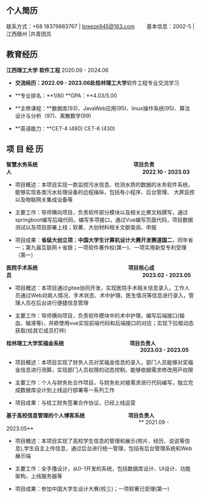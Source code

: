 ##        个人简历

联系方式：+68 18379883767 | breeze945@163.com             &emsp;&emsp;基本信息：2002-5 | 江西赣州 |共青团员   

## 教育经历

**江西理⼯⼤学**                   **软件⼯程**                   2020.09 - 2024.06

- **交流经历：**2022.09 - 2023.06赴**桂林理⼯⼤学**软件⼯程专业交流学习

- **专业排名：**1/80 **GPA：**4.03/5.00

- **主修课程：**数据库(93)、JavaWeb应⽤(95)、linux操作系统(95)、算法设计与分析（97)、离散数学(99)

- **英语能⼒：**CET-4 (480) CET-6 (430)


## 项 ⽬ 经 历

**智慧⽔务系统** &emsp;&emsp;&emsp;&emsp;&emsp;&emsp;&emsp;&emsp;&emsp;&emsp;&emsp;&emsp;&emsp;&emsp;&emsp;&emsp;&emsp;&emsp;**项⽬负责⼈**&emsp;&emsp;&emsp;&emsp;&emsp;&emsp;&emsp;&emsp;&emsp;&emsp;&emsp;&emsp;&emsp;&emsp;&emsp;&emsp;&emsp;&emsp;&emsp;&emsp;&emsp;&emsp;&emsp;&emsp;&emsp;**2022.10 - 2023.03**

- 项⽬概述：本项⽬实现⼀款监控污⽔信息、检测⽔质的数据的⽔务软件系统，能够实现各类污⽔处理设备的远程操纵，包括有小程序、后台管理、 ⼤屏监控以及物联⽹关集成设备等

- 主要⼯作：导师横向项⽬，负责软件部分模块以及相关⽐赛⽂档撰写，通过springboot编写后端代码，编写多项接口，通过Vue编写⻚⾯代码，项⽬数据测试以及项⽬部署上线；软著、⼤创材料相关⽂献查阅、申报

- 项⽬成果：**省级⼤创⽴项**；**中国⼤学⽣计算机设计⼤赛开发赛道国⼆**，同年省⼀；第九届互联⽹＋省银；⼀项软件著作权(第⼀)、⼀项实⽤新型专利受理（第⼀）

**医院⼿术系统**&emsp;&emsp;&emsp;&emsp;&emsp;&emsp;&emsp;&emsp;&emsp;&emsp;&emsp;&emsp;&emsp;&emsp;&emsp;&emsp;&emsp; **项⽬核⼼成员**&emsp;&emsp;&emsp;&emsp;&emsp;&emsp;&emsp;&emsp;&emsp;&emsp;&emsp;&emsp;&emsp;&emsp;&emsp;&emsp;&emsp;&emsp;&emsp;&emsp;&emsp;&emsp;&emsp;&emsp;&emsp;**2023.02 - 2023.05**

- 项⽬概述：本项⽬通过gitee协同开发，实现医院⼿术相关信息录⼊，⼯作⼈员通过Web对病⼈情况、⼿术状态、术中护理、医⽣情况等信息进⾏录⼊，管理⼈员在后台进⾏便捷信息管理

- 主要⼯作：导师横向项⽬，负责软件模块中的术中护理，编写后端接口(输⾎、输液等)，并欧使⽤vue实现前端代码和后端接口的对应；实现下拉框动态获取(给其它成员打样)

**桂林理⼯⼤学奖福⾦系统** &emsp;&emsp;&emsp;&emsp;&emsp;&emsp;&emsp;&emsp;&emsp;&emsp;&emsp;&emsp;  **项⽬负责⼈** &emsp;&emsp;&emsp;&emsp;&emsp;&emsp;&emsp;&emsp;&emsp;&emsp;&emsp;&emsp;&emsp;&emsp;&emsp;&emsp;&emsp;&emsp;&emsp;&emsp;&emsp;&emsp;&emsp; &emsp;&emsp; **2023.03 - 2023.05**

- 项⽬概述：本项⽬实现了财务⼈员对奖福⾦信息的录⼊，部⻔⼈员能够对奖福⾦信息进⾏测算，实现部⻔⼈员权限的动态控制，能够依据需求修改⽤⼾权限

- 主要⼯作：个⼈与财务处合作项⽬，与财务处对接需求进⾏代码编写，独⽴完成数据库设计到上线运⾏部署等⼀系列⼯作

- 项⽬成果：与桂⼯财务签署合作协议、已经上线运营

**基于⾼校信息管理的个⼈博客系统**     &emsp;&emsp;&emsp;&emsp;&emsp;&emsp;&emsp;&emsp;**项⽬负责⼈**          &emsp;&emsp;&emsp;&emsp;&emsp;&emsp;&emsp;&emsp;&emsp;&emsp;&emsp;&emsp;&emsp;&emsp;&emsp;&emsp;&emsp;&emsp;&emsp;&emsp;&emsp;&emsp;&emsp;&emsp;&emsp;     ** 2021.09 - 2023.05**

- 项⽬概述：本项⽬实现了⾼校学⽣信息的管理和展⽰(照⽚、经历、说说等信息),学⽣⾃主上传信息，通过后台进⾏统⼀管理，包括有后台管理系统和Web展⽰端

- 主要⼯作：全⼿撸设计，从0-1开发的系统，包括数据库设计、UI设计、功能架构，上线服务器等

- 项⽬成果：参加中国⼤学⽣设计⼤赛(校三)；⼀项软著已受理(第⼀)

